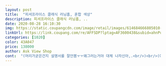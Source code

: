 ```yaml
---
layout: post 
title:  "피셔프라이스 클래식 러닝홈, 혼합 색상" 
description: 피셔프라이스 클래식 러닝홈, ..
date: 2020-08-28 16:10:30 
img: https://static.coupangcdn.com/image/retail/images/614684666805010-28b9698c-c390-4495-bcf1-dcde9e09744b.jpg 
linkUrl: https://link.coupang.com/re/AFFSDP?lptag=AF3600438&subid=ahnPublicAsk&pageKey=331221401&itemId=1058395256&vendorItemId=5533534864&traceid=V0-113-68978caf9414bad7 
categories: [1020] 
color: 43A047 
price: 138000 
author: Ask View Shop 
cont:  "(머리가굳은건지 설명서를 잘안봄ㅜㅜ왜그러는거야 대체 나자신아,.<br/>)<br/>(여기서 설명서?안본  제탓입니다.<br/>.<br/>)<br/>(집에있는 다른 드라이버도 다그럼... <br/>.<br/> 그래서 집어던지고 쿠팡에서 바로 스위스밀리터리 드라이버세트를 사재낌)<br/>12시 30분 가리키니 째깍째깍 소리가.<br/>.<br/><br/>강아지가 네모모양 초록색 장난감을 해잡쑤심... <br/><br/>거실에 갖다놓음<br/>결국 목요일 밤에 조립... <br/><br/>교환 요청하면서도 사유에 신경써달아고 코멘트 몇번 남겼으나 돌아오는 상품은 똑같았습니다.<br/><br/>교환만 네번하고 결국 반품 환불 요청했습니다.<br/><br/>그때부터 이게설마 불량이더라도 반품교환 안되는게 아닐까 기분이 몹시 나빠짐ㅜㅜ 관리못한 나자신에게 화도나고.<br/>.<br/><br/>그래도 고객센터에 연결돼서 확인해달라고 요청함.<br/>.<br/><br/>그래서 11고객센터 연결했더니 대기인원이 몇십명? 백몇명이었나 암튼 늦은시각이었는데 생각보다 고객센터가 바쁨<br/>그래서 또 고객센터 연결<br/>그랬는데 고객센터에서는 123버튼 누르고 시계를 돌리면 소리가난다고ㅋㅋ 아니 분명123버튼은 있는데 누르고해도 소리가안난다구욜!!!(ABC아니고 123이라고함ㅋㅋ)<br/>그랬는데 잠시후 설마? 하고  ABC ㅇ  이렇게 생긴버튼에서<br/>그러다가 안에 연결된 짹?이 빠졌을수도 있으니까 열어서 연결한다고 기다려보시라하고<br/>그럴시간이 안되서.<br/>.<br/>ㅜㅜ<br/>그와중에 애는보채고 자꾸 쇳가루뭍은 드라이버만지려고하고 대환장파티.<br/>.<br/><br/>근데 교환하기 귀찮기도하고 애기가 보자마자 좋아해서 그냥 씁니당<br/>근데 생각보다는 소리가 조금나는듯.<br/>.<br/><br/>근데 이번엔 나사가 문제임<br/>금액이 싸면 저도 그냥 귀찮아서 교환 안하고 쓰겠는데<br/>급하게 유튜브찾아봄<br/>기다리는동안 맘카페에도 질문을 해봄.<br/>.<br/><br/>나사는 지퍼백에 보관하고<br/>내가 계속조립한다고 쓴 드라이버가 안들어가는 구녕이 있음.<br/>.<br/> (옆에 보라색 공넣는 부분)<br/>너무 별로예요<br/>누가 쓴것 같은 검은떼? 같은 부분<br/>다른곳보다 로켓와우 할인 받아서 조금 싸게 샀으나<br/>다음날.<br/>.<br/><br/>대개는 A모드일때 시계에서aaaaa소리가난다면 B모드일때  bbbbb 소리가 났던게  일반적이라.<br/>.<br/><br/>돈과 시간과 이것따매 쓴 노력이 아깝네요<br/>리뷰들 봐서 대충 예상했지만.<br/>.<br/> 문짝 찍힘, 검정 점들, 까만먼지들 ㅠㅠ 있었어요.<br/>.<br/> 새건데 새거아닌것같은... <br/> 조금 아쉽네요<br/>물론 제품에 하자는 써보지 않아서 있는지에 대한 평가는 못쓰지만<br/>박스를 까면 바로 조립을 해야하는데<br/>별 하나 드린건 로켓와우라 무료 반품이 빨리 되서 그점 하나 정도 남겼습니다<br/>부분 부분 검은 점 같은 이염, 상품에 스크레치,<br/>불량아니고 원래 그렇다고.<br/>.<br/><br/>쇳가루는 드라이버에 계속 갈려나오고<br/>시계가 특정 모드에서만 소리날줄 상상도못했음<br/>시계나오는부분을 찾아서 보는데<br/>시계는 소리가나오는게 맞음ㅋㅋㅋㅋㅋ그것만봄.<br/>.<br/>  모드를 바꾸는건지 모른채.<br/>.<br/><br/>십자모양 사라지고 나사가 빠지지도않고<br/>애기가 갖고 놀건데 너무 한것 같아요<br/>어쨌거나 내가볼때도 그닥 불량같진 않아서(맘카페에서의 답변대한 믿음ㅋㅋ) 계속조립시작.<br/>.<br/><br/>어쨌거나 소리나니께 안 불량ㅜ<br/>외관상 상품이 너무 무성의하여서 도저히 쓰고 싶다는 생각이 안들어요<br/>음표쪽으로 설정이 되어있길래 ABC 쪽으로 설정하고 시계돌리다가<br/>이노매 시계는 장식인지 아무소리가 안남ㅜㅜ불안감 급증.<br/>.<br/><br/>이왕 망한거 에라모르겠다 아들이랑 만지작 거리고 놀다가 보니까<br/>저 정말 귀찮아서 상품평 안쓰는데 정말 남겨야 할것 같아 습니다.<br/><br/>저는 그냥 대여해서 쓸래요<br/>전날 빡쳐서 주문한 스위스밀리터리 십자드라이버로 열다가 나사3개는빼고 마지막 1개가 안빠지고 뭉개져서ㅋㅋㅋㅋㅋㅋㅋㅋㅋ<br/>진짜 아오 드럽게 빡침ㅜㅜ<br/>차라리 제돈내고 괜찮은 상품 받을래요<br/>처음 받아서 현관에서 집으로 들어오지 못하고 며칠 계심.<br/><br/>처음에는 창문틀이 마치 조립이 덜된것마냥 벌어져있고 안쪽이 다보여서 불량인가 싶었음ㅋㅋ<br/>코로나때문에 일단택배는 현관이기도 하고<br/>쿠팡 고객센터 연결되기전에  맘카페 댓글달림.<br/><br/>쿠팡, 피셔프라이스 엄청 실망입니다.<br/><br/>택배 아저씨분들께만 죄송하네요<br/>하아 너무 승질나는 하루였네요.<br/>.<br/>ㅜㅜ<br/>현재 아기가 잘가지고 놀아서 좋음<br/>" 
---
```

